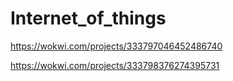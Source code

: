 # Internet_of_things

https://wokwi.com/projects/333797046452486740

https://wokwi.com/projects/333798376274395731
